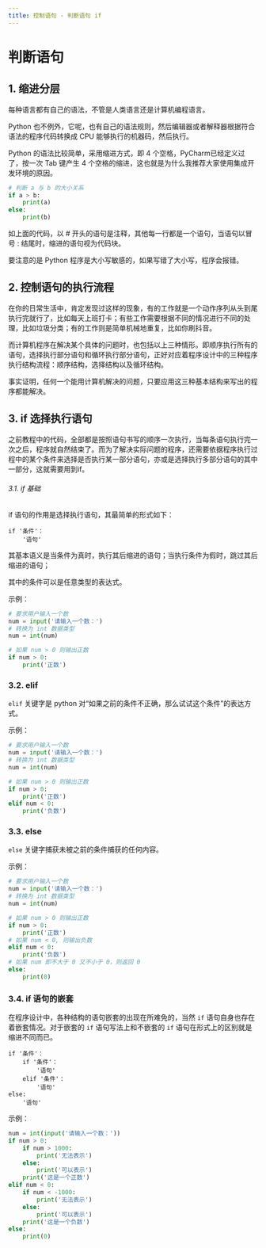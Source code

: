 ```yaml
---
title: 控制语句 - 判断语句 if
---
```

# 判断语句
## 1. 缩进分层

每种语言都有自己的语法，不管是人类语言还是计算机编程语言。

Python 也不例外，它呢，也有自己的语法规则，然后编辑器或者解释器根据符合语法的程序代码转换成 CPU 能够执行的机器码，然后执行。

Python 的语法比较简单，采用缩进方式，即 4 个空格，PyCharm已经定义过了，按一次 Tab 键产生 4 个空格的缩进，这也就是为什么我推荐大家使用集成开发环境的原因。

```python
# 判断 a 与 b 的大小关系
if a > b:
    print(a)
else:
    print(b)
```

如上面的代码，以 # 开头的语句是注释，其他每一行都是一个语句，当语句以冒号 : 结尾时，缩进的语句视为代码块。

要注意的是 Python 程序是大小写敏感的，如果写错了大小写，程序会报错。

## 2. 控制语句的执行流程

在你的日常生活中，肯定发现过这样的现象，有的工作就是一个动作序列从头到尾执行完就行了，比如每天上班打卡；有些工作需要根据不同的情况进行不同的处理，比如垃圾分类；有的工作则是简单机械地重复，比如你刷抖音。

而计算机程序在解决某个具体的问题时，也包括以上三种情形。即顺序执行所有的语句，选择执行部分语句和循环执行部分语句，正好对应着程序设计中的三种程序执行结构流程：顺序结构，选择结构以及循环结构。

事实证明，任何一个能用计算机解决的问题，只要应用这三种基本结构来写出的程序都能解决。

## 3. if 选择执行语句

之前教程中的代码，全部都是按照语句书写的顺序一次执行，当每条语句执行完一次之后，程序就自然结束了。而为了解决实际问题的程序，还需要依据程序执行过程中的某个条件来选择是否执行某一部分语句，亦或是选择执行多部分语句的其中一部分，这就需要用到if。

###### 3.1. if 基础

if 语句的作用是选择执行语句，其最简单的形式如下：

```
if '条件'：
	'语句'
```

其基本语义是当条件为真时，执行其后缩进的语句；当执行条件为假时，跳过其后缩进的语句；

其中的条件可以是任意类型的表达式。

示例：

```python
# 要求用户输入一个数
num = input('请输入一个数：')
# 转换为 int 数据类型
num = int(num)

# 如果 num > 0 则输出正数
if num > 0:
    print('正数')
```

### 3.2. elif

`elif` 关键字是 python 对“如果之前的条件不正确，那么试试这个条件”的表达方式。

示例：

```python
# 要求用户输入一个数
num = input('请输入一个数：')
# 转换为 int 数据类型
num = int(num)

# 如果 num > 0 则输出正数
if num > 0:
    print('正数')
elif num < 0:
    print('负数')
```

### 3.3. else

`else` 关键字捕获未被之前的条件捕获的任何内容。

示例：

```python
# 要求用户输入一个数
num = input('请输入一个数：')
# 转换为 int 数据类型
num = int(num)

# 如果 num > 0 则输出正数
if num > 0:
    print('正数')
# 如果 num < 0, 则输出负数
elif num < 0:
    print('负数')
# 如果 num 即不大于 0 又不小于 0，则返回 0
else:
    print(0)
```

### 3.4. if 语句的嵌套

在程序设计中，各种结构的语句嵌套的出现在所难免的，当然 `if` 语句自身也存在着嵌套情况。对于嵌套的 `if` 语句写法上和不嵌套的 `if` 语句在形式上的区别就是缩进不同而已。

```
if '条件'：
	if '条件'：
		'语句'
	elif '条件'：
		'语句'
else:
	'语句'
```

示例：

```python
num = int(input('请输入一个数：'))
if num > 0:
    if num > 1000:
        print('无法表示')
    else:
        print('可以表示')
    print('这是一个正数')
elif num < 0:
    if num < -1000:
        print('无法表示')
    else:
        print('可以表示')
    print('这是一个负数')
else:
    print(0)
```